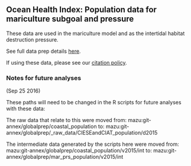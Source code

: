 ## Ocean Health Index: Population data for mariculture subgoal and pressure

These data are used in the mariculture model and as the intertidal habitat destruction pressure.

See full data prep details [here](https://github.com/OHI-Science/ohiprep/blob/master/globalprep/mar_prs_population/v2017/data_prep_coastal_pop.R).

If using these data, please see our [citation policy](http://ohi-science.org/citation-policy/).



### Notes for future analyses
(Sep 25 2016)

These paths will need to be changed in the R scripts for future analyses with these data:

The raw data that relate to this were moved from: mazu:git-annex/globalprep/coastal_population 
to:
mazu:git-annex/globalprep/_raw_data/CIESEandCIAT_population/d2015

The intermediate data generated by the scripts here were moved from: mazu:git-annex/globalprep/coastal_population/v2015/int
to:
mazu:git-annex/globalprep/mar_prs_population/v2015/int